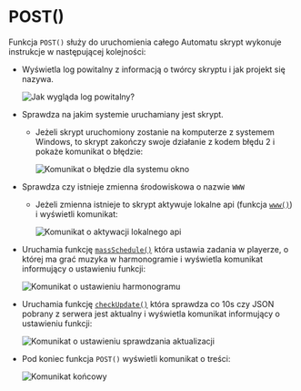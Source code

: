 # POST()
Funkcja `POST()` służy do uruchomienia całego Automatu skrypt wykonuje instrukcje w następującej kolejności:
- Wyświetla log powitalny z informacją o twórcy skryptu i jak projekt się nazywa.

    ![Jak wygląda log powitalny?](https://i.imgur.com/n98C6uS.png)
- Sprawdza na jakim systemie uruchamiany jest skrypt. 
    - Jeżeli skrypt uruchomiony zostanie na komputerze z systemem Windows, to skrypt zakończy swoje działanie z kodem błędu 2 i pokaże komunikat o błędzie:

        ![Komunikat o błędzie dla systemu okno](https://i.imgur.com/yP5dJze.png)
- Sprawdza czy istnieje zmienna środowiskowa o nazwie `WWW`
    - Jeżeli zmienna istnieje to skrypt aktywuje lokalne api (funkcja [`www()`]()) i wyświetli komunikat:

        ![Komunikat o aktywacji lokalnego api](https://i.imgur.com/7FItcZu.png)
- Uruchamia funkcję [`massSchedule()`]() która ustawia zadania w playerze, o której ma grać muzyka w harmonogramie i wyświetla komunikat informujący o ustawieniu funkcji:

    ![Komunikat o ustawieniu harmonogramu](https://i.imgur.com/UnezZCp.png)
- Uruchamia funkcję [`checkUpdate()`]() która sprawdza co 10s czy JSON pobrany z serwera jest aktualny i wyświetla komunikat informujący o ustawieniu funkcji:

    ![Komunikat o ustawieniu sprawdzania aktualizacji](https://i.imgur.com/Akm8cAd.png)
- Pod koniec funkcja `POST()` wyświetli komunikat o treści:
    
    ![Komunikat końcowy](https://i.imgur.com/O9PX2wy.png)